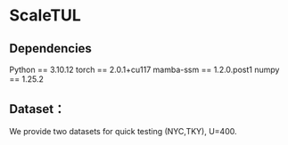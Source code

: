 # ScaleTUL
## Dependencies
Python == 3.10.12
torch == 2.0.1+cu117
mamba-ssm == 1.2.0.post1
numpy == 1.25.2
## Dataset：
We provide two datasets for quick testing (NYC,TKY), U=400.
